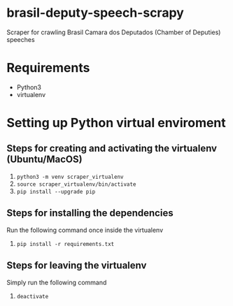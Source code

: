 # brasil-deputy-speech-scrapy
Scraper for crawling Brasil Camara dos Deputados (Chamber of Deputies) speeches


# Requirements

- Python3
- virtualenv

# Setting up Python virtual enviroment

## Steps for creating and activating the virtualenv (Ubuntu/MacOS)

1. ```python3 -m venv scraper_virtualenv```
2. ```source scraper_virtualenv/bin/activate```
3. ```pip install --upgrade pip```

## Steps for installing the dependencies
Run the following command once inside the virtualenv

1. ```pip install -r requirements.txt```

##  Steps for leaving the virtualenv
Simply run the following command

1. ```deactivate```